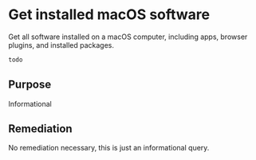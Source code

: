 # Get installed macOS software

Get all software installed on a macOS computer, including apps, browser plugins, and installed packages.

```sql
todo
```

## Purpose

Informational

## Remediation

 No remediation necessary, this is just an informational query.
